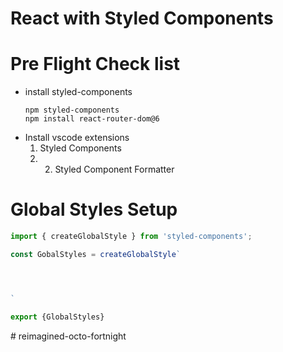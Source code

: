 # React with Styled Components

# Pre Flight Check list
- install styled-components
  ```npm
  npm styled-components
  npm install react-router-dom@6
  ```
- Install vscode extensions
  1. Styled Components
  2. 2. Styled Component Formatter
 


# Global Styles Setup

``` js
import { createGlobalStyle } from 'styled-components';

const GobalStyles = createGlobalStyle`




`

export {GlobalStyles}

```

 

 

 #   r e i m a g i n e d - o c t o - f o r t n i g h t  
 